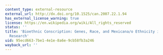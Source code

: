 ```yaml
---
content_type: external-resource
external_url: http://dx.doi.org/10.1525/can.2007.22.1.94
has_external_license_warning: true
license: https://en.wikipedia.org/wiki/All_rights_reserved
status: ''
title: 'Bioethnic Conscription: Genes, Race, and Mexicana/o Ethnicity in Diabetes
  Research'
uid: 95ecd663-7be1-4e1e-8a6e-9cb58fb3a246
wayback_url: ''
---
```


